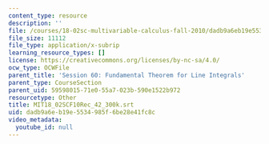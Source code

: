 ```yaml
---
content_type: resource
description: ''
file: /courses/18-02sc-multivariable-calculus-fall-2010/dadb9a6eb19e5534985f6be28e41fc8c_MIT18_02SCF10Rec_42_300k.vtt
file_size: 11112
file_type: application/x-subrip
learning_resource_types: []
license: https://creativecommons.org/licenses/by-nc-sa/4.0/
ocw_type: OCWFile
parent_title: 'Session 60: Fundamental Theorem for Line Integrals'
parent_type: CourseSection
parent_uid: 59598015-71e0-55a7-023b-590e1522b972
resourcetype: Other
title: MIT18_02SCF10Rec_42_300k.srt
uid: dadb9a6e-b19e-5534-985f-6be28e41fc8c
video_metadata:
  youtube_id: null
---
```

